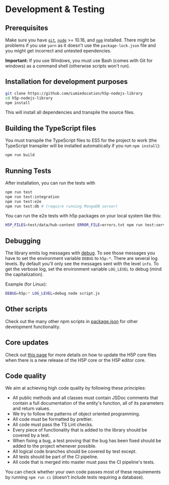 # Development & Testing

## Prerequisites

Make sure you have [`git`](https://git-scm.com/), 
[`node`](https://nodejs.org/) >= 10.16, and [`npm`](https://www.npmjs.com/get-npm)
installed. There might be problems if you use `yarn` as it doesn't
use the `package-lock.json` file and you might get incorrect and untested
 ependencies.

**Important:** If you use Windows, you must use Bash (comes with Git for windows)
as a command shell (otherwise scripts won't run).

## Installation for development purposes

```sh
git clone https://github.com/Lumieducation/h5p-nodejs-library
cd h5p-nodejs-library
npm install
```

This will install all dependencies and transpile the source files.

## Building the TypeScript files

You must transpile the TypeScript files to ES5 for the project to work (the
TypeScript transpiler will be installed automatically if you run `npm install`):

```sh
npm run build
```

## Running Tests

After installation, you can run the tests with

```sh
npm run test
npm run test:integration
npm run test:e2e
npm run test:db # (require running MongoDB server)
```

You can run the e2e tests with h5p packages on your local system like this:

```sh
H5P_FILES=test/data/hub-content ERROR_FILE=errors.txt npm run test:server+upload
```

## Debugging

The library emits log messages with
[debug](https://www.npmjs.com/package/debug). To see those messages you have to
set the environment variable `DEBUG` to `h5p:*`. There are several log levels.
By default you'll only see the messages sent with the level `info`. To get the
verbose log, set the environment variable `LOG_LEVEL` to debug (mind the
capitalization).

Example (for Linux):

```sh
DEBUG=h5p:* LOG_LEVEL=debug node script.js
```

## Other scripts

Check out the many other npm scripts in [package.json](package.json) for other
development functionality.

## Core updates

Check out [this page](core-updates.md) for more details on how to update the H5P
core files when there is a new release of the H5P core or the H5P editor core.

## Code quality

We aim at achieving high code quality by following these principles:

- All public methods and all classes must contain JSDoc comments that contain a
  full documentation of the entity's function, all of its parameters and return
  values.
- We try to follow the patterns of object oriented programming.
- All code must be formatted by prettier.
- All code must pass the TS Lint checks.
- Every piece of functionality that is added to the library should be covered by
  a test.
- When fixing a bug, a test proving that the bug has been fixed should be added
  to the project whenever possible.
- All logical code branches should be covered by test except.
- All tests should be part of the CI pipeline.
- All code that is merged into master must pass the CI pipeline's tests.

You can check whether your own code passes most of these requirements by running
`npm run ci` (doesn't include tests requiring a database).

